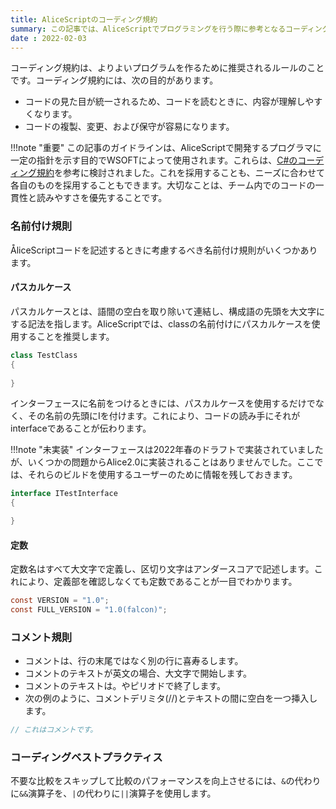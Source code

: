 ```yaml
---
title: AliceScriptのコーディング規約
summary: この記事では、AliceScriptでプログラミングを行う際に参考となるコーディング規約を紹介します。
date : 2022-02-03
---
```

コーディング規約は、よりよいプログラムを作るために推奨されるルールのことです。コーディング規約には、次の目的があります。

- コードの見た目が統一されるため、コードを読むときに、内容が理解しやすくなります。
- コードの複製、変更、および保守が容易になります。

!!!note "重要"
    この記事のガイドラインは、AliceScriptで開発するプログラマに一定の指針を示す目的でWSOFTによって使用されます。これらは、[C#のコーディング規約](https://learn.microsoft.com/ja-jp/dotnet/csharp/fundamentals/coding-style/coding-conventions)を参考に検討されました。これを採用することも、ニーズに合わせて各自のものを採用することもできます。大切なことは、チーム内でのコードの一貫性と読みやすさを優先することです。

### 名前付け規則
ÅliceScriptコードを記述するときに考慮するべき名前付け規則がいくつかあります。

#### パスカルケース
パスカルケースとは、語間の空白を取り除いて連結し、構成語の先頭を大文字にする記法を指します。AliceScriptでは、classの名前付けにパスカルケースを使用することを推奨します。

```cs title="AliceScript"
class TestClass
{
    
}
```

インターフェースに名前をつけるときには、パスカルケースを使用するだけでなく、その名前の先頭にIを付けます。これにより、コードの読み手にそれがinterfaceであることが伝わります。


!!!note "未実装"
    インターフェースは2022年春のドラフトで実装されていましたが、いくつかの問題からAlice2.0に実装されることはありませんでした。ここでは、それらのビルドを使用するユーザーのために情報を残しておきます。

```cs title="AliceScript"
interface ITestInterface
{

}
```

#### 定数
定数名はすべて大文字で定義し、区切り文字はアンダースコアで記述します。これにより、定義部を確認しなくても定数であることが一目でわかります。

```cs title="AliceScript"
const VERSION = "1.0";
const FULL_VERSION = "1.0(falcon)";
```

### コメント規則

- コメントは、行の末尾ではなく別の行に喜寿るします。
- コメントのテキストが英文の場合、大文字で開始します。
- コメントのテキストは。やピリオドで終了します。
- 次の例のように、コメントデリミタ(//)とテキストの間に空白を一つ挿入します。

```cs title="AliceScript"
// これはコメントです。
```

### コーディングベストプラクティス
不要な比較をスキップして比較のパフォーマンスを向上させるには、`&`の代わりに`&&`演算子を、`|`の代わりに`||`演算子を使用します。

